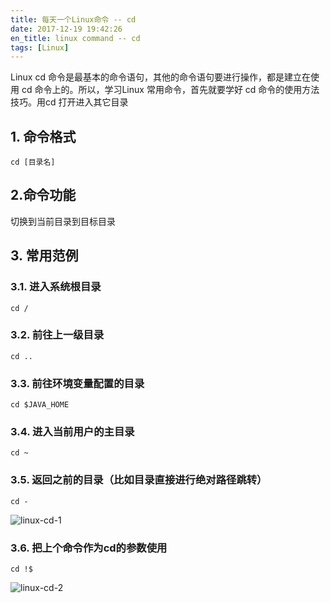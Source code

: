 ```yaml
---
title: 每天一个Linux命令 -- cd
date: 2017-12-19 19:42:26
en_title: linux command -- cd
tags: [Linux]
---
```


Linux cd 命令是最基本的命令语句，其他的命令语句要进行操作，都是建立在使用 cd 命令上的。所以，学习Linux 常用命令，首先就要学好 cd 命令的使用方法技巧。用cd 打开进入其它目录

## 1. 命令格式

`cd [目录名]`

## 2.命令功能

切换到当前目录到目标目录

## 3. 常用范例

### 3.1. 进入系统根目录

```shell
cd /
```

### 3.2. 前往上一级目录

```shell
cd ..
```

### 3.3. 前往环境变量配置的目录

```shell
cd $JAVA_HOME
```

### 3.4. 进入当前用户的主目录

```shell
cd ~
```

### 3.5. 返回之前的目录（比如目录直接进行绝对路径跳转）

```shell
cd -
```

![linux-cd-1](https://img.yingjoy.cn/image/2017/12/linux-cd-1.png)

### 3.6. 把上个命令作为cd的参数使用

```shell
cd !$
```

![linux-cd-2](https://img.yingjoy.cn/image/2017/12/linux-cd-2.png)
